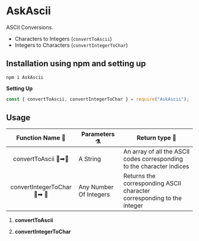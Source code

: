 # AskAscii

ASCII Conversions.

- Characters to Integers (`convertToAscii`)
- Integers to Characters (`convertIntegerToChar`)

## Installation using npm and setting up

`npm i AskAscii`

**Setting Up**

```js
const { convertToAscii, convertIntegerToChar } = require("AskAscii");
```

## Usage

|      Function Name 🤖       | Parameters ⚗           | Return type 🎁                                                         |
| :-------------------------: | ---------------------- | ---------------------------------------------------------------------- |
|    convertToAscii 🔡➡🔢     | A String               | An array of all the ASCII codes corresponding to the character indices |
| convertIntegerToChar 🔢➡ 🔡 | Any Number Of Integers | Returns the corresponding ASCII character corresponding to the integer |

1. **convertToAscii**

1. **convertIntegerToChar**
